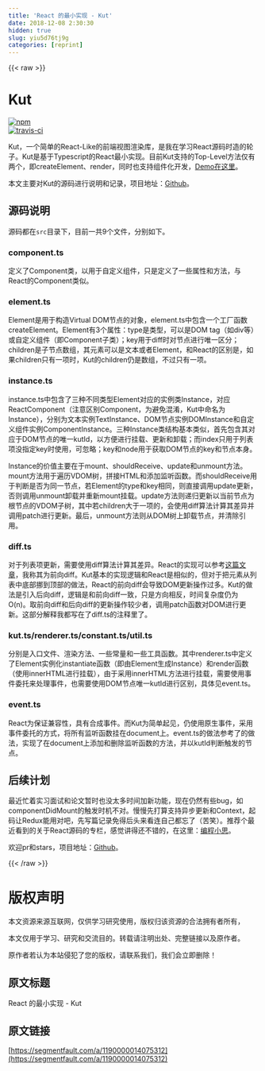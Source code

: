 ```yaml
---
title: 'React 的最小实现 - Kut' 
date: 2018-12-08 2:30:30
hidden: true
slug: yiu5d76tj9g
categories: [reprint]
---
```


{{< raw >}}

                    
<h1 id="articleHeader0">Kut</h1>
<p><a href="https://www.npmjs.com/package/kut" rel="nofollow noreferrer" target="_blank"><span class="img-wrap"><img data-src="/img/remote/1460000014075317" src="https://static.alili.tech/img/remote/1460000014075317" alt="npm" title="npm" style="cursor: pointer; display: inline;"></span></a><br><a href="https://travis-ci.org/Siubaak/kut" rel="nofollow noreferrer" target="_blank"><span class="img-wrap"><img data-src="/img/remote/1460000014075318" src="https://static.alili.tech/img/remote/1460000014075318" alt="travis-ci" title="travis-ci" style="cursor: pointer; display: inline;"></span></a></p>
<p>Kut，一个简单的React-Like的前端视图渲染库，是我在学习React源码时造的轮子。Kut是基于Typescript的React最小实现。目前Kut支持的Top-Level方法仅有两个，即createElement、render，同时也支持组件化开发，<a href="https://siubaak.github.io/kut" rel="nofollow noreferrer" target="_blank">Demo在这里</a>。</p>
<p>本文主要对Kut的源码进行说明和记录，项目地址：<a href="https://github.com/Siubaak/kut" rel="nofollow noreferrer" target="_blank">Github</a>。</p>
<h2 id="articleHeader1">源码说明</h2>
<p>源码都在<code>src</code>目录下，目前一共9个文件，分别如下。</p>
<h3 id="articleHeader2">component.ts</h3>
<p>定义了Component类，以用于自定义组件，只是定义了一些属性和方法，与React的Component类似。</p>
<h3 id="articleHeader3">element.ts</h3>
<p>Element是用于构造Virtual DOM节点的对象，element.ts中包含一个工厂函数createElement。Element有3个属性：type是类型，可以是DOM tag（如div等）或自定义组件（即Component子类）；key用于diff时对节点进行唯一区分；children是子节点数组，其元素可以是文本或者Element，和React的区别是，如果children只有一项时，Kut的children仍是数组，不过只有一项。</p>
<h3 id="articleHeader4">instance.ts</h3>
<p>instance.ts中包含了三种不同类型Element对应的实例类Instance，对应ReactComponent（注意区别Component，为避免混淆，Kut中命名为Instance），分别为文本实例TextInstance、DOM节点实例DOMInstance和自定义组件实例ComponentInstance。三种Instance类结构基本类似，首先包含其对应于DOM节点的唯一kutId，以方便进行挂载、更新和卸载；而index只用于列表项没指定key时使用，可忽略；key和node用于获取DOM节点的key和节点本身。</p>
<p>Instance的价值主要在于mount、shouldReceive、update和unmount方法。mount方法用于遍历VDOM树，拼接HTML和添加监听函数。而shouldReceive用于判断是否为同一节点，若Element的type和key相同，则直接调用update更新，否则调用unmount卸载并重新mount挂载。update方法则递归更新以当前节点为根节点的VDOM子树，其中若children大于一项的，会使用diff算法计算其差异并调用patch进行更新。最后，unmount方法则从DOM树上卸载节点，并清除引用。</p>
<h3 id="articleHeader5">diff.ts</h3>
<p>对于列表项更新，需要使用diff算法计算其差异。React的实现可以参考<a href="https://zhuanlan.zhihu.com/p/20346379" rel="nofollow noreferrer" target="_blank">这篇文章</a>，我称其为前向diff。Kut基本的实现逻辑和React是相似的，但对于把元素从列表中底部挪到顶部的做法，React的前向diff会导致DOM更新操作过多。Kut的做法是引入后向diff，逻辑是和前向diff一致，只是方向相反，时间复杂度仍为O(n)。取前向diff和后向diff的更新操作较少者，调用patch函数对DOM进行更新。这部分解释我都写在了diff.ts的注释里了。</p>
<h3 id="articleHeader6">kut.ts/renderer.ts/constant.ts/util.ts</h3>
<p>分别是入口文件、渲染方法、一些常量和一些工具函数。其中renderer.ts中定义了Element实例化instantiate函数（即由Element生成Instance）和render函数（使用innerHTML进行挂载），由于采用innerHTML方法进行挂载，需要使用事件委托来处理事件，也需要使用DOM节点唯一kutId进行区别，具体见event.ts。</p>
<h3 id="articleHeader7">event.ts</h3>
<p>React为保证兼容性，具有合成事件。而Kut为简单起见，仍使用原生事件，采用事件委托的方式，将所有监听函数挂在document上。event.ts的做法参考了的做法，实现了在document上添加和删除监听函数的方法，并以kutId判断触发的节点。</p>
<h2 id="articleHeader8">后续计划</h2>
<p>最近忙着实习面试和论文暂时也没太多时间加新功能，现在仍然有些bug，如componentDidMount的触发时机不对。慢慢先打算支持异步更新和Context，起码让Redux能用对吧，先写篇记录免得后头来看连自己都忘了（苦笑）。推荐个最近看到的关于React源码的专栏，感觉讲得还不错的，在这里：<a href="https://zhuanlan.zhihu.com/programming-reflection" rel="nofollow noreferrer" target="_blank">编程小思</a>。</p>
<p>欢迎pr和stars，项目地址：<a href="https://github.com/Siubaak/kut" rel="nofollow noreferrer" target="_blank">Github</a>。</p>

                
{{< /raw >}}

# 版权声明
本文资源来源互联网，仅供学习研究使用，版权归该资源的合法拥有者所有，

本文仅用于学习、研究和交流目的。转载请注明出处、完整链接以及原作者。

原作者若认为本站侵犯了您的版权，请联系我们，我们会立即删除！

## 原文标题
React 的最小实现 - Kut

## 原文链接
[https://segmentfault.com/a/1190000014075312](https://segmentfault.com/a/1190000014075312)

